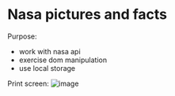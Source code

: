 # Nasa pictures and facts

Purpose:
- work with nasa api
- exercise dom manipulation
- use local storage

Print screen:
![image](https://user-images.githubusercontent.com/108252343/222204478-735729df-e835-44ce-8d23-544391d66f91.png)
